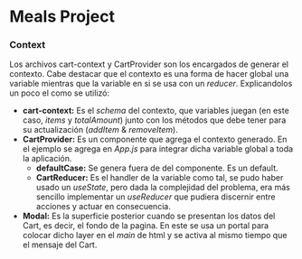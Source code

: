# Meals Project

### Context

Los archivos cart-context y CartProvider son los encargados de generar el contexto. Cabe destacar que el contexto es una forma de hacer global una variable mientras que la variable en si se usa con un *reducer*. Explicandolos un poco el como se utilizó:

- **cart-context:** Es el *schema* del contexto, que variables juegan (en este caso, *items* y *totalAmount*) junto con los métodos que debe tener para su actualización (*addItem* & *removeItem*).
- **CartProvider:** Es un componente que agrega el contexto generado. En el ejemplo se agrega en *App.js* para integrar dicha variable global a toda la aplicación. 
    - **defaultCase:** Se genera fuera de del componente. Es un default.
    - **CartReducer:** Es el handler de la variable como tal, se pudo haber usado un *useState*, pero dada la complejidad del problema, era más sencillo implementar un *useReducer* que pudiera discernir entre acciones y actuar en consecuencia.
- **Modal:** Es la superficie posterior cuando se presentan los datos del Cart, es decir, el fondo de la pagina. En este se usa un portal para colocar dicho layer en el *main* de html y se activa al mismo tiempo que el mensaje del Cart.
